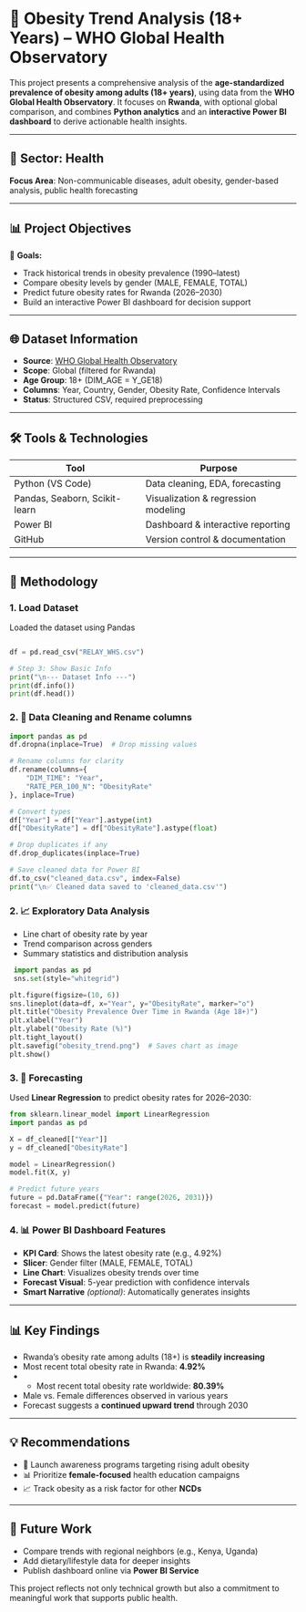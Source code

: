 # 🥗 Obesity Trend Analysis (18+ Years) – WHO Global Health Observatory


This project presents a comprehensive analysis of the **age-standardized prevalence of obesity among adults (18+ years)**, using data from the **WHO Global Health Observatory**. It focuses on **Rwanda**, with optional global comparison, and combines **Python analytics** and an **interactive Power BI dashboard** to derive actionable health insights.

---

## 🏥 Sector: Health

**Focus Area**: Non-communicable diseases, adult obesity, gender-based analysis, public health forecasting

---

## 📊 Project Objectives

🎯 **Goals:**

* Track historical trends in obesity prevalence (1990–latest)
* Compare obesity levels by gender (MALE, FEMALE, TOTAL)
* Predict future obesity rates for Rwanda (2026–2030)
* Build an interactive Power BI dashboard for decision support

---

## 🌐 Dataset Information

* **Source**: [WHO Global Health Observatory](https://data.who.int/indicators/i/C6262EC/BEFA58B?m49=646)
* **Scope**: Global (filtered for Rwanda)
* **Age Group**: 18+ (DIM\_AGE = Y\_GE18)
* **Columns**: Year, Country, Gender, Obesity Rate, Confidence Intervals
* **Status**: Structured CSV, required preprocessing

---

## 🛠️ Tools & Technologies

| Tool                          | Purpose                             |
| ----------------------------- | ----------------------------------- |
| Python (VS Code)              | Data cleaning, EDA, forecasting     |
| Pandas, Seaborn, Scikit-learn | Visualization & regression modeling |
| Power BI                      | Dashboard & interactive reporting   |
| GitHub                        | Version control & documentation     |

---

## 🔬 Methodology
### 1. Load Dataset
Loaded the dataset using Pandas
```python

df = pd.read_csv("RELAY_WHS.csv")

# Step 3: Show Basic Info
print("\n--- Dataset Info ---")
print(df.info())
print(df.head())

```
### 2. 🧹 Data Cleaning and Rename columns

```python
import pandas as pd
df.dropna(inplace=True)  # Drop missing values

# Rename columns for clarity
df.rename(columns={
    "DIM_TIME": "Year",
    "RATE_PER_100_N": "ObesityRate"
}, inplace=True)

# Convert types
df["Year"] = df["Year"].astype(int)
df["ObesityRate"] = df["ObesityRate"].astype(float)

# Drop duplicates if any
df.drop_duplicates(inplace=True)

# Save cleaned data for Power BI
df.to_csv("cleaned_data.csv", index=False)
print("\n✅ Cleaned data saved to 'cleaned_data.csv'")

```

### 2. 📈 Exploratory Data Analysis

* Line chart of obesity rate by year
* Trend comparison across genders
* Summary statistics and distribution analysis
 ```python
  import pandas as pd
  sns.set(style="whitegrid")

plt.figure(figsize=(10, 6))
sns.lineplot(data=df, x="Year", y="ObesityRate", marker="o")
plt.title("Obesity Prevalence Over Time in Rwanda (Age 18+)")
plt.xlabel("Year")
plt.ylabel("Obesity Rate (%)")
plt.tight_layout()
plt.savefig("obesity_trend.png")  # Saves chart as image
plt.show()
```
### 3. 🤖 Forecasting

Used **Linear Regression** to predict obesity rates for 2026–2030:

```python
from sklearn.linear_model import LinearRegression
import pandas as pd

X = df_cleaned[["Year"]]
y = df_cleaned["ObesityRate"]

model = LinearRegression()
model.fit(X, y)

# Predict future years
future = pd.DataFrame({"Year": range(2026, 2031)})
forecast = model.predict(future)
```

### 4. 📊 Power BI Dashboard Features

* **KPI Card**: Shows the latest obesity rate (e.g., 4.92%)
* **Slicer**: Gender filter (MALE, FEMALE, TOTAL)
* **Line Chart**: Visualizes obesity trends over time
* **Forecast Visual**: 5-year prediction with confidence intervals
* **Smart Narrative** *(optional)*: Automatically generates insights

---



## 📊 Key Findings

* Rwanda’s obesity rate among adults (18+) is **steadily increasing**
* Most recent total obesity rate in Rwanda: **4.92%**
* * Most recent total obesity rate worldwide: **80.39%**
* Male vs. Female differences observed in various years
* Forecast suggests a **continued upward trend** through 2030

---

## 💡 Recommendations

* 🧠 Launch awareness programs targeting rising adult obesity
* 📊 Prioritize **female-focused** health education campaigns
* 📈 Track obesity as a risk factor for other **NCDs**

---

## 🌟 Future Work

* Compare trends with regional neighbors (e.g., Kenya, Uganda)
* Add dietary/lifestyle data for deeper insights
* Publish dashboard online via **Power BI Service** 







This project reflects not only technical growth but also a commitment to meaningful work that supports public health.
